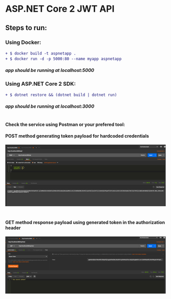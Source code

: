 # ASP.NET Core 2 JWT API
## Steps to run:
### Using Docker:
```diff
+ $ docker build -t aspnetapp .
+ $ docker run -d -p 5000:80 --name myapp aspnetapp
 ```
 ##### app should be running at localhost:5000

### Using ASP.NET Core 2 SDK:

```diff
+ $ dotnet restore && (dotnet build | dotnet run)
```
##### app should be running at localhost:3000
#
#### Check the service using Postman or your prefered tool:

#### POST method generating token payload for hardcoded credentials
![Screenshot](POST.png)
#
#### GET method response payload using generated token in the authorization header
![Screenshot](GET.png)
